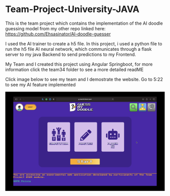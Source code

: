 # Team-Project-University-JAVA

This is the team project which contains the implementation of the AI doodle guessing model from my other repo linked here: https://github.com/Ehsasinator/AI-doodle-guesser

I used the AI trainer to create a h5 file. In this project, i used a python file to run the h5 file AI neural network, which communicates through a flask server to my java Backend to send predictions to my Frontend.

My Team and I created this project using Angular Springboot, for more information click the team34 folder to see a more detailed readME

Click image below to see my team and I demostrate the website. Go to 5:22 to see my AI feature implemented


[![Watch the video](Screenshot%202024-08-28%20at%2023.58.32.png)](https://drive.google.com/file/d/12CirOQhb7lHTAiHADkHUg-p-AjAGRXAF/preview)
